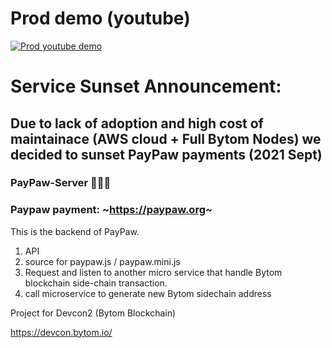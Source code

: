 # Prod demo (youtube)
[![Prod youtube demo](https://img.youtube.com/vi/5iTtc0w3F0w/0.jpg)](https://www.youtube.com/watch?v=5iTtc0w3F0w)


# Service Sunset Announcement:

## Due to lack of adoption and high cost of maintainace (AWS cloud + Full Bytom Nodes) we decided to sunset PayPaw payments (2021 Sept)



### PayPaw-Server 🍱🍣🥘
### Paypaw payment: ~https://paypaw.org~


This is the backend of PayPaw.

1. API
2. source for paypaw.js / paypaw.mini.js
3. Request and listen to another micro service that handle Bytom blockchain side-chain transaction.
4. call microservice to generate new Bytom sidechain address


Project for Devcon2 (Bytom Blockchain)

https://devcon.bytom.io/
